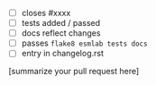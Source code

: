  - [ ] closes #xxxx
 - [ ] tests added / passed
 - [ ] docs reflect changes
 - [ ] passes ``flake8 esmlab tests docs``
 - [ ] entry in changelog.rst

[summarize your pull request here]
